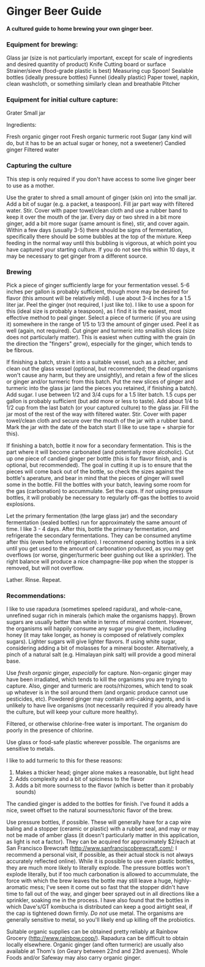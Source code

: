 # Ginger Beer Guide
#### A cultured guide to home brewing your own ginger beer.

### Equipment for brewing:

Glass jar (size is not particularly important, except for scale of ingredients and desired quantity of product)
Knife
Cutting board or surface
Strainer/sieve (food-grade plastic is best)
Measuring cup
Spoon!
Sealable bottles (ideally pressure bottles)
Funnel (ideally plastic)
Paper towel, napkin, clean washcloth, or something similarly clean and breathable
Pitcher

### Equipment for initial culture capture:

Grater
Small jar

Ingredients:

Fresh organic ginger root
Fresh organic turmeric root
Sugar (any kind will do, but it has to be an actual sugar or honey, not a sweetener)
Candied ginger
Filtered water

### Capturing the culture

This step is only required if you don't have access to some live ginger beer to use as a mother.

Use the grater to shred a small amount of ginger (skin on) into the small jar.  Add a bit of sugar (e.g. a packet, a teaspoon).  Fill jar part way with filtered water.  Stir.  Cover with paper towel/clean cloth and use a rubber band to keep it over the mouth of the jar.  Every day or two shred in a bit more ginger, add a bit more sugar (same amount is fine), stir, and cover again.  Within a few days (usually 3-5) there should be signs of fermentation, specifically there should be some bubbles at the top of the mixture.  Keep feeding in the normal way until this bubbling is vigorous, at which point you have captured your starting culture.  If you do not see this within 10 days, it may be necessary to get ginger from a different source.

### Brewing

Pick a piece of ginger sufficiently large for your fermentation vessel.  5-6 inches per gallon is probably sufficient, though more may be desired for flavor (this amount will be relatively mild).  I use about 3-4 inches for a 1.5 liter jar.  Peel the ginger (not required, I just like to).  I like to use a spoon for this (ideal size is probably a teaspoon), as I find it is the easiest, most effective method to peal ginger.  Select a piece of turmeric (if you are using it) somewhere in the range of 1/5 to 1/3 the amount of ginger used.  Peel it as well (again, not required).  Cut ginger and turmeric into smallish slices (size does not particularly matter).  This is easiest when cutting with the grain (in the direction the "fingers" grow), especially for the ginger, which tends to be fibrous.

If finishing a batch, strain it into a suitable vessel, such as a pitcher, and clean out the glass vessel (optional, but recommended; the dead organisms won't cause any harm, but they are unsightly), and retain a few of the slices or ginger and/or turmeric from this batch.  Put the new slices of ginger and turmeric into the glass jar (and the pieces you retained, if finishing a batch).  Add sugar.  I use between 1/2 and 3/4 cups for a 1.5 liter batch.  1.5 cups per gallon is probably sufficient (but add more or less to taste).  Add about 1/4 to 1/2 cup from the last batch (or your captured culture) to the glass jar.  Fill the jar most of the rest of the way with filtered water.  Stir.  Cover with paper towel/clean cloth and secure over the mouth of the jar with a rubber band.  Mark the jar with the date of the batch start (I like to use tape + sharpie for this).

If finishing a batch, bottle it now for a secondary fermentation.  This is the part where it will become carbonated (and potentially more alcoholic).  Cut up one piece of candied ginger per bottle (this is for flavor finish, and is optional, but recommended).  The goal in cutting it up is to ensure that the pieces will come back out of the bottle, so check the sizes against the bottle's aperature, and bear in mind that the pieces of ginger will swell some in the bottle.  Fill the bottles with your batch, leaving some room for the gas (carbonation) to accummulate.  Set the caps.  If _not_ using pressure bottles, it will probably be necessary to regularly off-gas the bottles to avoid explosions.

Let the primary fermentation (the large glass jar) and the secondary fermentation (sealed bottles) run for approximately the same amount of time.  I like 3 - 4 days.  After this, bottle the primary fermentation, and refrigerate the secondary fermentations.  They can be consumed anytime after this (even before refrigeration).  I recommend opening bottles in a sink until you get used to the amount of carbonation produced, as you may get overflows (or worse, ginger/turmeric beer gushing out like a sprinkler).  The right balance will produce a nice champagne-like pop when the stopper is removed, but will not overflow.

Lather.  Rinse.  Repeat.

### Recommendations:

I like to use rapadura (sometimes speleed rapidura), and whole-cane, unrefined sugar rich in minerals (which make the organisms happy).  Brown sugars are usually better than white in terms of mineral content.  However, the organisms will happily consume any sugar you give them, including honey (it may take longer, as honey is composed of relatively complex sugars).  Lighter sugars will give lighter flavors.  If using white sugar, considering adding a bit of molasses for a mineral booster.  Alternatively, a pinch of a natural salt (e.g. Himalayan pink salt) will provide a good mineral base.

Use *fresh* *organic* ginger, _especially_ for capture.  Non-organic ginger may have been irradiated, which tends to kill the organisms you are trying to capture.  Also, ginger and turmeric are roots/rhizomes, which tend to soak up whatever is in the soil around them (and organic produce cannot use pesticides, etc).  Powdered ginger may contain anti-caking agents, and is unlikely to have live organisms (not necessarily required if you already have the culture, but will keep your culture more healthy).

Filtered, or otherwise chlorine-free water is important.  The organism do poorly in the presence of chlorine.

Use glass or food-safe plastic wherever possible.  The organisms are sensitive to metals.

I like to add turmeric to this for these reasons:

1)  Makes a thicker head; ginger alone makes a reasonable, but light head
2)  Adds complexity and a bit of spiciness to the flavor
3)  Adds a bit more sourness to the flavor (which is better than it probably sounds)

The candied ginger is added to the bottles for finish.  I've found it adds a nice, sweet offset to the natural sourness/tonic flavor of the brew.

Use pressure bottles, if possible.  These will generally have for a cap wire baling and a stopper (ceramic or plastic) with a rubber seal, and may or may not be made of amber glass (it doesn't particularly matter in this application, as light is not a factor).  They can be acquired for approximately $2/each at San Francisco Brewcraft (http://www.sanfranciscobrewcraft.com/; I recommend a personal visit, if possible, as their actual stock is not always accurately reflected online).  While it is possible to use even plastic bottles, they are much more likely to literally explode.  The pressure bottles won't explode literally, but if too much carbonation is allowed to accummulate, the force with which the brew leaves the bottle may still leave a huge, highly-aromatic mess; I've seen it come out so fast that the stopper didn't have time to fall out of the way, and ginger beer sprayed out in all directions like a sprinkler, soaking me in the process.  I have also found that the bottles in which Dave's/GT kombucha is distributed can keep a good airtight seal, if the cap is tightened down firmly.  *Do* *not* use metal.  The organisms are generally sensitive to metal, so you'll likely end up killing off the probiotics.

Suitable organic supplies can be obtained pretty reliably at Rainbow Grocery (http://www.rainbow.coop/).  Rapadura can be difficult to obtain locally elsewhere.  Organic ginger (and often turmeric) are usually also available at Thom's (on Geary between 22nd and 23rd avenues).  Whole Foods and/or Safeway may also carry organic ginger.
